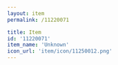 ```yaml
---
layout: item
permalink: /11220071

title: Item
id: '11220071'
item_name: 'Unknown'
icon_url: 'item/icon/11250012.png'
---
```

